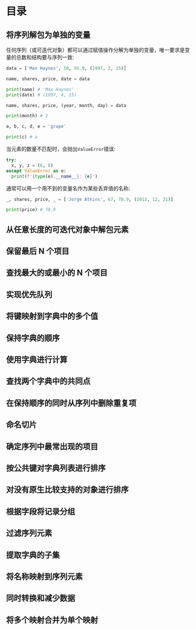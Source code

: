 # 目录

## 将序列解包为单独的变量

任何序列（或可迭代对象）都可以通过赋值操作分解为单独的变量，唯一要求是变量的总数和结构要与序列一致:

```py
data = ['Max Haynes', 50, 91.9, (1997, 2, 15)]

name, shares, price, date = data

print(name) # 'Max Haynes'
print(date) # (1997, 4, 15)

name, shares, price, (year, month, day) = data

print(month) # 2

a, b, c, d, e = 'grape'

print(c) # a

```

当元素的数量不匹配时，会抛出`ValueError`错误:

```py
try:
  x, y, z = (6, 8)
except ValueError as e:
  print(f'{type(e).__name__}: {e}')

```

通常可以用一个用不到的变量名作为某些丢弃值的名称:

```py
_, shares, price, _ = ['Jorge Atkins', 67, 78.9, (2012, 12, 21)]

print(price) # 78.9

```


## 从任意长度的可迭代对象中解包元素

## 保留最后 N 个项目

## 查找最大的或最小的 N 个项目

## 实现优先队列

## 将键映射到字典中的多个值

## 保持字典的顺序

## 使用字典进行计算

## 查找两个字典中的共同点

## 在保持顺序的同时从序列中删除重复项

## 命名切片

## 确定序列中最常出现的项目

## 按公共键对字典列表进行排序

## 对没有原生比较支持的对象进行排序

## 根据字段将记录分组

## 过滤序列元素

## 提取字典的子集

## 将名称映射到序列元素

## 同时转换和减少数据

## 将多个映射合并为单个映射
